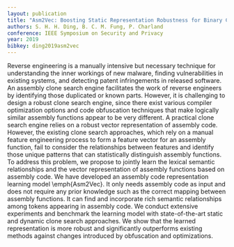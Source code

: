 ```yaml
---
layout: publication
title: "Asm2Vec: Boosting Static Representation Robustness for Binary Clone Search against Code Obfuscation and Compiler Optimization"
authors: S. H. H. Ding, B. C. M. Fung, P. Charland
conference: IEEE Symposium on Security and Privacy
year: 2019
bibkey: ding2019asm2vec
---
```

Reverse engineering is a manually intensive but necessary technique for understanding the inner workings of new malware, finding vulnerabilities in existing systems, and detecting patent infringements in released software. An assembly clone search engine facilitates the work of reverse engineers by identifying those duplicated or known parts. However, it is challenging to design a robust clone search engine, since there exist various compiler optimization options and code obfuscation techniques that make logically similar assembly functions appear to be very different. A practical clone search engine relies on a robust vector representation of assembly code. However, the existing clone search approaches, which rely on a manual feature engineering process to form a feature vector for an assembly function, fail to consider the relationships between features and identify those unique patterns that can statistically distinguish assembly functions. To address this problem, we propose to jointly learn the lexical semantic relationships and the vector representation of assembly functions based on assembly code. We have developed an assembly code representation learning model \emph{Asm2Vec}. It only needs assembly code as input and does not require any prior knowledge such as the correct mapping between assembly functions. It can find and incorporate rich semantic relationships among tokens appearing in assembly code. We conduct extensive experiments and benchmark the learning model with state-of-the-art static and dynamic clone search approaches. We show that the learned representation is more robust and significantly outperforms existing methods against changes introduced by obfuscation and optimizations.
